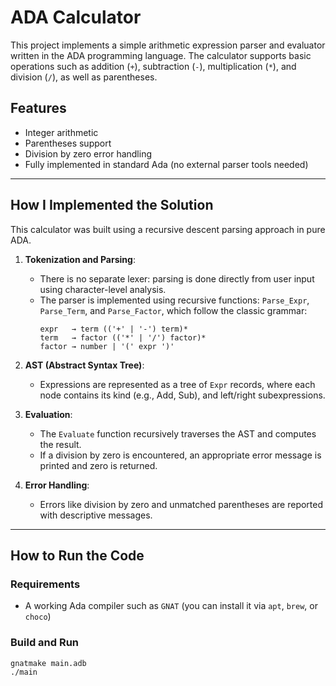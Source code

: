 # ADA Calculator

This project implements a simple arithmetic expression parser and evaluator written in the ADA programming language. The calculator supports basic operations such as addition (`+`), subtraction (`-`), multiplication (`*`), and division (`/`), as well as parentheses.

## Features

- Integer arithmetic
- Parentheses support
- Division by zero error handling
- Fully implemented in standard Ada (no external parser tools needed)

---

## How I Implemented the Solution

This calculator was built using a recursive descent parsing approach in pure ADA.

1. **Tokenization and Parsing**:
   - There is no separate lexer: parsing is done directly from user input using character-level analysis.
   - The parser is implemented using recursive functions: `Parse_Expr`, `Parse_Term`, and `Parse_Factor`, which follow the classic grammar:
     ```
     expr   → term (('+' | '-') term)*
     term   → factor (('*' | '/') factor)*
     factor → number | '(' expr ')'
     ```

2. **AST (Abstract Syntax Tree)**:
   - Expressions are represented as a tree of `Expr` records, where each node contains its kind (e.g., Add, Sub), and left/right subexpressions.

3. **Evaluation**:
   - The `Evaluate` function recursively traverses the AST and computes the result.
   - If a division by zero is encountered, an appropriate error message is printed and zero is returned.

4. **Error Handling**:
   - Errors like division by zero and unmatched parentheses are reported with descriptive messages.

---

## How to Run the Code

### Requirements

- A working Ada compiler such as `GNAT` (you can install it via `apt`, `brew`, or `choco`)

### Build and Run

```bash
gnatmake main.adb
./main

